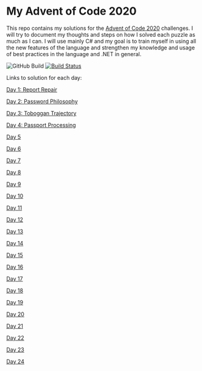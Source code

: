 # My Advent of Code 2020
This repo contains my solutions for the [Advent of Code 2020](https://adventofcode.com/) challenges. I will try to document my thoughts and steps on how I solved each puzzle as much as I can.
I will use mainly C# and my goal is to train myself in using all the new features of the language and strengthen my knowledge and usage of best practices in the language and .NET in general.

![GitHub Build](https://github.com/jooni91/advent-of-code-2020/workflows/GitHub%20Build/badge.svg)
[![Build Status](https://dev.azure.com/griesingersoftware/Advent%20of%20Code%202020/_apis/build/status/Build%20Pipeline?branchName=master)](https://dev.azure.com/griesingersoftware/Advent%20of%20Code%202020/_build/latest?definitionId=27&branchName=master)

Links to solution for each day:

[Day 1: Report Repair](https://github.com/jooni91/advent-of-code-2020/tree/master/src/Solutions/Day01)

[Day 2: Password Philosophy](https://github.com/jooni91/advent-of-code-2020/tree/master/src/Solutions/Day02)

[Day 3: Toboggan Trajectory](https://github.com/jooni91/advent-of-code-2020/tree/master/src/Solutions/Day03)

[Day 4: Passport Processing](https://github.com/jooni91/advent-of-code-2020/tree/master/src/Solutions/Day04)

[Day 5](https://github.com/jooni91/advent-of-code-2020/tree/master/src/Solutions/Day05)

[Day 6](https://github.com/jooni91/advent-of-code-2020/tree/master/src/Solutions/Day06)

[Day 7](https://github.com/jooni91/advent-of-code-2020/tree/master/src/Solutions/Day07)

[Day 8](https://github.com/jooni91/advent-of-code-2020/tree/master/src/Solutions/Day08)

[Day 9](https://github.com/jooni91/advent-of-code-2020/tree/master/src/Solutions/Day09)

[Day 10](https://github.com/jooni91/advent-of-code-2020/tree/master/src/Solutions/Day10)

[Day 11](https://github.com/jooni91/advent-of-code-2020/tree/master/src/Solutions/Day11)

[Day 12](https://github.com/jooni91/advent-of-code-2020/tree/master/src/Solutions/Day12)

[Day 13](https://github.com/jooni91/advent-of-code-2020/tree/master/src/Solutions/Day13)

[Day 14](https://github.com/jooni91/advent-of-code-2020/tree/master/src/Solutions/Day14)

[Day 15](https://github.com/jooni91/advent-of-code-2020/tree/master/src/Solutions/Day15)

[Day 16](https://github.com/jooni91/advent-of-code-2020/tree/master/src/Solutions/Day16)

[Day 17](https://github.com/jooni91/advent-of-code-2020/tree/master/src/Solutions/Day17)

[Day 18](https://github.com/jooni91/advent-of-code-2020/tree/master/src/Solutions/Day18)

[Day 19](https://github.com/jooni91/advent-of-code-2020/tree/master/src/Solutions/Day19)

[Day 20](https://github.com/jooni91/advent-of-code-2020/tree/master/src/Solutions/Day20)

[Day 21](https://github.com/jooni91/advent-of-code-2020/tree/master/src/Solutions/Day21)

[Day 22](https://github.com/jooni91/advent-of-code-2020/tree/master/src/Solutions/Day22)

[Day 23](https://github.com/jooni91/advent-of-code-2020/tree/master/src/Solutions/Day23)

[Day 24](https://github.com/jooni91/advent-of-code-2020/tree/master/src/Solutions/Day24)
